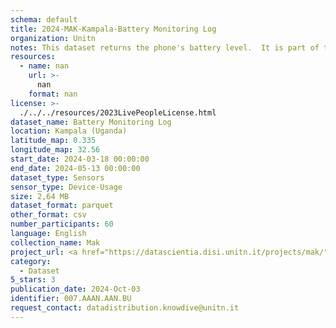 ```yaml
---
schema: default
title: 2024-MAK-Kampala-Battery Monitoring Log
organization: Unitn
notes: This dataset returns the phone's battery level.  It is part of the Makerere data collection, which contains data about the everyday life activities of students coming from Makerere University located in Uganda. The data were collected via questionnaires, data coming from 30 smartphone sensors associated to thousand self-reported annotations over a period of 8 weeks.data coming from 27 smartphone sensors associated to thousand self-reported annotations over a period of 4 weeks.
resources:
  - name: nan
    url: >-
      nan
    format: nan
license: >-
  ./../../resources/2023LivePeopleLicense.html
dataset_name: Battery Monitoring Log
location: Kampala (Uganda)
latitude_map: 0.335
longitude_map: 32.56
start_date: 2024-03-18 00:00:00
end_date: 2024-05-13 00:00:00
dataset_type: Sensors
sensor_type: Device-Usage
size: 2,64 MB
dataset_format: parquet
other_format: csv
number_participants: 60
language: English
collection_name: Mak
project_url: <a href="https://datascientia.disi.unitn.it/projects/mak/">https://datascientia.disi.unitn.it/projects/mak/</a>
category:
  - Dataset
5_stars: 3
publication_date: 2024-Oct-03
identifier: 007.AAAN.AAN.BU
request_contact: datadistribution.knowdive@unitn.it
---
```

